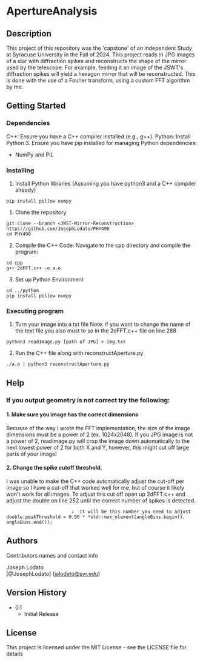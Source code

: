 # ApertureAnalysis

## Description
This project of this repository was the 'capstone' of an independent Study at Syracuse University in the Fall of 2024. This project reads in JPG images of a star with diffraction spikes and reconstructs the shape of the mirror used by the telescope. For example, feeding it an image of the JSWT's diffraction spikes will yield a hexagon mirror that will be reconstructed. This is done with the use of a Fourier transform, using a custom FFT algorithm by me. 


## Getting Started

### Dependencies
C++: Ensure you have a C++ compiler installed (e.g., g++).
Python: Install Python 3. Ensure you have pip installed for managing Python dependencies:
 - NumPy and PIL

### Installing
1. Install Python libraries
(Assuming you have python3 and a C++ compiler already)
```
pip install pillow numpy
```

1. Clone the repository
```
git clone --branch <JWST-Mirror-Reconstruction> https://github.com/JosephLodato/PHY490
cd PHY490
```
2. Compile the C++ Code: Navigate to the cpp directory and compile the program:
```
cd cpp
g++ 2dFFT.c++ -o a.o
```
3. Set up Python Environment
```
cd ../python
pip install pillow numpy
```
### Executing program
1. Turn your image into a txt file
Note: if you want to change the name of the text file you also must to so in the 2dFFT.c++ file on line 288
```
python3 readImage.py [path of JPG] > img.txt
```
2. Run the C++ file along with reconstructAperture.py
```
./a.o | python3 reconstructAperture.py
```


## Help

### If you output geometry is not correct try the following:

#### 1. Make sure you image has the correct dimensions
Becusse of the way I wrote the FFT implementation, the size of the image dimensions must be a power of 2 (ex. 1024x2048). If you JPG image is not a power of 2, readImage.py will crop the image down automatically to the next lowest power of 2 for both X and Y, however, this might cut off large parts of your image!

#### 2. Change the spike cutoff threshold.
I was unable to make the C++ code automatically adjust the cut-off per image so I have a cut-off that worked well for me, but of course it likely won't work for all images. To adjust this cut off open up 2dFFT.c++ and adjust the double on line 252 until the correct number of spikes is detected.
```
                        ↓  it will be this number you need to adjust
double peakThreshold = 0.56 * *std::max_element(angleBins.begin(), angleBins.end());
```

## Authors

Contributors names and contact info

Joseph Lodato  
    [@JosephLodato] (jalodato@syr.edu)

## Version History

* 0.1
    * Initial Release

## License

This project is licensed under the MIT License - see the LICENSE file for details
